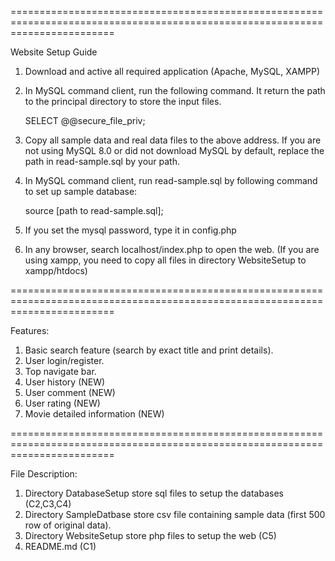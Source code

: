==============================================================================================================================

Website Setup Guide


1. Download and active all required application (Apache, MySQL, XAMPP)
2. In MySQL command client, run the following command. It return the path to the principal directory to store the input files.

    SELECT @@secure_file_priv;

3. Copy all sample data and real data files to the above address. If you are not using MySQL 8.0 or did not download MySQL by default, replace the path in read-sample.sql by your path.

4. In MySQL command client, run read-sample.sql by following command to set up sample database:

    source [path to read-sample.sql];

5. If you set the mysql password, type it in config.php

6. In any browser, search localhost/index.php to open the web. (If you are using xampp, you need to copy all files in directory WebsiteSetup to xampp/htdocs)

==============================================================================================================================

Features:


1. Basic search feature (search by exact title and print details).
2. User login/register.
3. Top navigate bar.
4. User history (NEW)
5. User comment (NEW)
6. User rating (NEW)
7. Movie detailed information (NEW)

==============================================================================================================================

File Description:


1. Directory DatabaseSetup store sql files to setup the databases (C2,C3,C4)
2. Directory SampleDatbase store csv file containing sample data (first 500 row of original data).
3. Directory WebsiteSetup store php files to setup the web (C5)
4. README.md (C1)